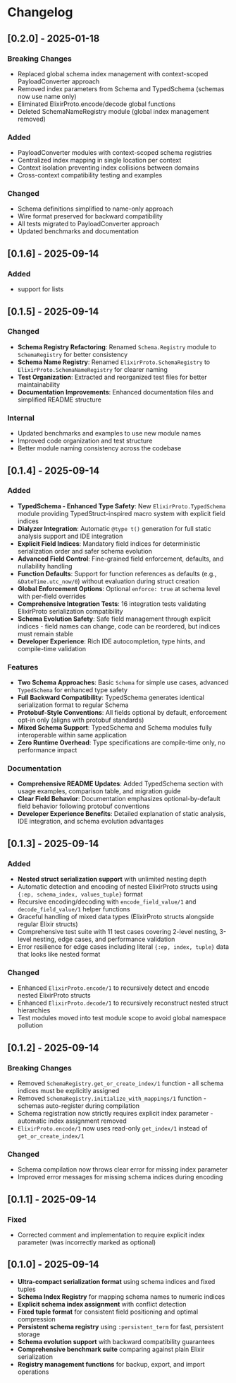 # Changelog

## [0.2.0] - 2025-01-18

### Breaking Changes
- Replaced global schema index management with context-scoped PayloadConverter approach
- Removed index parameters from Schema and TypedSchema (schemas now use name only)
- Eliminated ElixirProto.encode/decode global functions
- Deleted SchemaNameRegistry module (global index management removed)

### Added
- PayloadConverter modules with context-scoped schema registries
- Centralized index mapping in single location per context
- Context isolation preventing index collisions between domains
- Cross-context compatibility testing and examples

### Changed
- Schema definitions simplified to name-only approach
- Wire format preserved for backward compatibility
- All tests migrated to PayloadConverter approach
- Updated benchmarks and documentation

## [0.1.6] - 2025-09-14

### Added
- support for lists


## [0.1.5] - 2025-09-14

### Changed
- **Schema Registry Refactoring**: Renamed `Schema.Registry` module to `SchemaRegistry` for better consistency
- **Schema Name Registry**: Renamed `ElixirProto.SchemaRegistry` to `ElixirProto.SchemaNameRegistry` for clearer naming
- **Test Organization**: Extracted and reorganized test files for better maintainability
- **Documentation Improvements**: Enhanced documentation files and simplified README structure

### Internal
- Updated benchmarks and examples to use new module names
- Improved code organization and test structure
- Better module naming consistency across the codebase

## [0.1.4] - 2025-09-14

### Added
- **TypedSchema - Enhanced Type Safety**: New `ElixirProto.TypedSchema` module providing TypedStruct-inspired macro system with explicit field indices
- **Dialyzer Integration**: Automatic `@type t()` generation for full static analysis support and IDE integration
- **Explicit Field Indices**: Mandatory field indices for deterministic serialization order and safer schema evolution
- **Advanced Field Control**: Fine-grained field enforcement, defaults, and nullability handling
- **Function Defaults**: Support for function references as defaults (e.g., `&DateTime.utc_now/0`) without evaluation during struct creation
- **Global Enforcement Options**: Optional `enforce: true` at schema level with per-field overrides
- **Comprehensive Integration Tests**: 16 integration tests validating ElixirProto serialization compatibility
- **Schema Evolution Safety**: Safe field management through explicit indices - field names can change, code can be reordered, but indices must remain stable
- **Developer Experience**: Rich IDE autocompletion, type hints, and compile-time validation

### Features
- **Two Schema Approaches**: Basic `Schema` for simple use cases, advanced `TypedSchema` for enhanced type safety
- **Full Backward Compatibility**: TypedSchema generates identical serialization format to regular Schema
- **Protobuf-Style Conventions**: All fields optional by default, enforcement opt-in only (aligns with protobuf standards)
- **Mixed Schema Support**: TypedSchema and Schema modules fully interoperable within same application
- **Zero Runtime Overhead**: Type specifications are compile-time only, no performance impact

### Documentation
- **Comprehensive README Updates**: Added TypedSchema section with usage examples, comparison table, and migration guide
- **Clear Field Behavior**: Documentation emphasizes optional-by-default field behavior following protobuf conventions
- **Developer Experience Benefits**: Detailed explanation of static analysis, IDE integration, and schema evolution advantages

## [0.1.3] - 2025-09-14

### Added
- **Nested struct serialization support** with unlimited nesting depth
- Automatic detection and encoding of nested ElixirProto structs using `{:ep, schema_index, values_tuple}` format
- Recursive encoding/decoding with `encode_field_value/1` and `decode_field_value/1` helper functions
- Graceful handling of mixed data types (ElixirProto structs alongside regular Elixir structs)
- Comprehensive test suite with 11 test cases covering 2-level nesting, 3-level nesting, edge cases, and performance validation
- Error resilience for edge cases including literal `{:ep, index, tuple}` data that looks like nested format

### Changed
- Enhanced `ElixirProto.encode/1` to recursively detect and encode nested ElixirProto structs
- Enhanced `ElixirProto.decode/1` to recursively reconstruct nested struct hierarchies
- Test modules moved into test module scope to avoid global namespace pollution

## [0.1.2] - 2025-09-14

### Breaking Changes
- Removed `SchemaRegistry.get_or_create_index/1` function - all schema indices must be explicitly assigned
- Removed `SchemaRegistry.initialize_with_mappings/1` function - schemas auto-register during compilation
- Schema registration now strictly requires explicit index parameter - automatic index assignment removed
- `ElixirProto.encode/1` now uses read-only `get_index/1` instead of `get_or_create_index/1`

### Changed
- Schema compilation now throws clear error for missing index parameter
- Improved error messages for missing schema indices during encoding

## [0.1.1] - 2025-09-14

### Fixed
- Corrected comment and implementation to require explicit index parameter (was incorrectly marked as optional)

## [0.1.0] - 2025-09-14

- **Ultra-compact serialization format** using schema indices and fixed tuples
- **Schema Index Registry** for mapping schema names to numeric indices
- **Explicit schema index assignment** with conflict detection
- **Fixed tuple format** for consistent field positioning and optimal compression
- **Persistent schema registry** using `:persistent_term` for fast, persistent storage
- **Schema evolution support** with backward compatibility guarantees
- **Comprehensive benchmark suite** comparing against plain Elixir serialization
- **Registry management functions** for backup, export, and import operations

